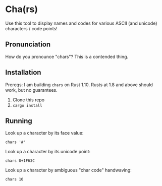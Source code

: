 # Cha(rs)

Use this tool to display names and codes for various ASCII (and
unicode) characters / code points!

## Pronunciation

How do you pronounce "chars"? This is a contended thing.

## Installation

Prereqs: I am building `chars` on Rust 1.10. Rusts at 1.8 and above
should work, but no guarantees.

1. Clone this repo
2. `cargo install`

## Running

Look up a character by its face value:

`chars '#'`

Look up a character by its unicode point:

`chars U+1F63C`

Look up a character by ambiguous "char code" handwaving:

`chars 10`
